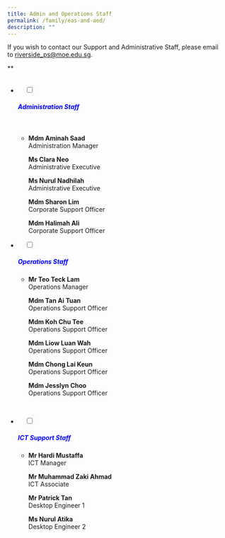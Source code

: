 ```yaml
---
title: Admin and Operations Staff
permalink: /family/eas-and-aed/
description: ""
---
```

If you wish to contact our Support and Administrative Staff, please email to [riverside\_ps@moe.edu.sg](mailto:riverside_ps@moe.edu.sg).

**  

<ul class="jekyllcodex\_accordion">
  <li>
    <input type="checkbox" id="accordion1">
		<label for="accordion1"><h5 style="color:blue">Administration Staff</h5></label>

    <div>
			<ul>
				<li>
					<b>Mdm Aminah Saad</b><br>
Administration Manager

<b>Ms Clara Neo</b><br>
Administrative Executive

<b>Ms Nurul Nadhilah</b>   
Administrative Executive

<b>Mdm Sharon Lim</b><br>
Corporate Support Officer

<b>Mdm Halimah Ali</b>  
Corporate Support Officer</li>
			</ul>
		</div>
</li>
	<li>
    <input type="checkbox" id="accordion2">
    <label for="accordion2"><h5 style="color:blue">Operations Staff</h5></label>
	<div>
		<ul>
			<li>
				
<b>Mr Teo Teck Lam</b>  
Operations Manager

<b>Mdm Tan Ai Tuan</b><br> 
Operations Support Officer

<b>Mdm Koh Chu Tee</b>  
Operations Support Officer

<b>Mdm Liow Luan Wah</b>  
Operations Support Officer

<b>Mdm Chong Lai Keun</b>  
Operations Support Officer

<b>Mdm Jesslyn Choo</b><br> 
Operations Support Officer</li>
			</ul>
    </div>
</li>
	<li>
    <input type="checkbox" id="accordion3">
    <label for="accordion3"><h5 style="color:blue">ICT Support Staff</h5>
		<div>
			<ul>
				<li>
		
<b>Mr Hardi Mustaffa</b>  
ICT Manager

<b>Mr Muhammad Zaki Ahmad</b>   
ICT Associate

<b>Mr Patrick Tan</b>    
Desktop Engineer 1

<b>Ms Nurul Atika</b>    
Desktop Engineer 2</li>
			</ul>
		</div>
  </li>